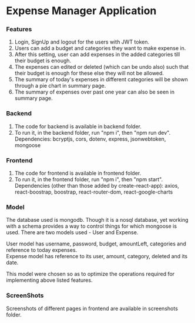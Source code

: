 # Expense Manager Application

### Features
1. Login, SignUp and logout for the users with JWT token.
2. Users can add a budget and categories they want to make expense in.
3. After this setting, user can add expenses in the added categories till their budget is enough.
4. The expenses can edited or deleted (which can be undo also) such that their budget is enough for these else they will not be allowed.
5. The summary of today's expenses in different categories will be shown through a pie chart in summary page.
6. The summary of expenses over past one year can also be seen in summary page.

### Backend
1. The code for backend is available in backend folder.
2. To run it, in the backend folder, run "npm i", then "npm run dev".
<br> Dependencies: bcryptjs, cors, dotenv, express, jsonwebtoken, mongoose

### Frontend
1. The code for frontend is available in frontend folder.
2. To run it, in the frontend folder, run "npm i", then "npm start".
<br> Dependencies (other than those added by create-react-app): axios, react-boostrap, boostrap, react-router-dom, react-google-charts 

### Model
The database used is mongodb. Though it is a nosql database, yet working with a schema provides a way to control things for which mongoose is used.
There are two models used - User and Expense.

User model has username, password, budget, amountLeft, categories and reference to today expenses. <br>
Expense model has reference to its user, amount, category, deleted and its date.

This model were chosen so as to optimize the operations required for implementing above listed features.

### ScreenShots
Screenshots of different pages in frontend are available in screenshots folder.
